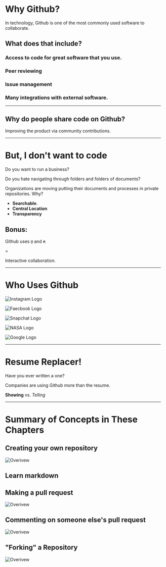 # Why Github?

In technology, Github is one of the most commonly used software to collaborate.


## What does that include?


### Access to code for great software that you use.


### Peer reviewing


### Issue management


### Many integrations with external software.

---

## Why do people share code on Github?

Improving the product via community contributions.

---

# But, I don't want to code


Do you want to run a business?


Do you hate navigating through folders and folders of documents?


Organizations are moving putting their documents and processes in private repositories. Why?
- **Searchable**.
- **Central Location**
- **Transparency**


## Bonus:

Github uses `@` and `#`.

=

Interactive collaboration.

---

# Who Uses Github



![Instagram Logo](/chapters/chapter01/img/instagram-logo.png)



![Faecbook Logo](/chapters/chapter01/img/facebook-logo.png)



![Snapchat Logo](/chapters/chapter01/img/snapchat-logo.png)



![NASA Logo](/chapters/chapter01/img/nasa-logo.png)



![Google Logo](/chapters/chapter01/img/google-logo.png)

---

# Resume Replacer!


Have you ever written a one?


Companies are using Github more than the resume.


**Showing** vs. *Telling*

---

# Summary of Concepts in These Chapters


## Creating your own repository
![Overivew](/chapters/chapter01/img/create_repo_overview.png)


## Learn markdown


## Making a pull request
![Overivew](/chapters/chapter01/img/create_pr_overview.png)


## Commenting on someone else's pull request
![Overivew](/chapters/chapter01/img/review_and_merge_pr_overview.png)


## "Forking" a Repository
![Overivew](/chapters/chapter01/img/fork_repo_overview.png)
